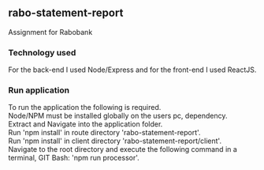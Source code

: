 ## rabo-statement-report
Assignment for Rabobank

### Technology used
For the back-end I used Node/Express and for the front-end I used ReactJS.

### Run application
To run the application the following is required.<br>
Node/NPM must be installed globally on the users pc, dependency.<br>
Extract and Navigate into the application folder.<br>
Run 'npm install' in route directory 'rabo-statement-report'.<br>
Run 'npm install' in client directory 'rabo-statement-report/client'.<br>
Navigate to the root directory and execute the following command in a terminal, GIT Bash: 'npm run processor'.<br>
